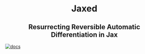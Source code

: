 <h1 align="center">
Jaxed
</h1>
<h2 align="center">
Resurrecting Reversible Automatic Differentiation in Jax
</h2>

[![docs](https://github.com/mharradon/Jaxed/actions/workflows/docs.yml/badge.svg)](https://mharradon.github.io/Jaxed/)

